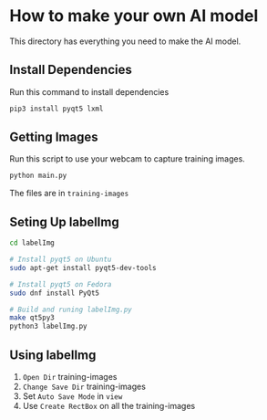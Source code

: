 # How to make your own AI model
This directory has everything you need to make the AI model.

## Install Dependencies
Run this command to install dependencies
```bash
pip3 install pyqt5 lxml
```

## Getting Images
Run this script to use your webcam to capture training images.
```bash
python main.py
```
The files are in ```training-images```

## Seting Up labelImg

```bash
cd labelImg

# Install pyqt5 on Ubuntu
sudo apt-get install pyqt5-dev-tools

# Install pyqt5 on Fedora
sudo dnf install PyQt5

# Build and runing labelImg.py
make qt5py3
python3 labelImg.py
```

## Using labelImg
1. ```Open Dir``` training-images
2. ```Change Save Dir``` training-images
3. Set ```Auto Save Mode``` in ```view```
4. Use ```Create RectBox``` on all the training-images
